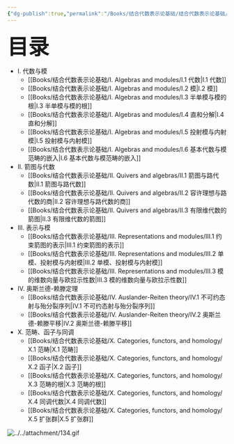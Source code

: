 ```yaml
---
{"dg-publish":true,"permalink":"/Books/结合代数表示论基础/结合代数表示论基础/","dgPassFrontmatter":true,"created":"2024-07-05T15:21:47.037+08:00","updated":"2024-08-05T17:51:22.274+08:00"}
---
```


<font size="7"> **目录**</font> 
+ Ⅰ. 代数与模
	+ [[Books/结合代数表示论基础/Ⅰ. Algebras and modules/Ⅰ.1 代数\|Ⅰ.1 代数]]
	+ [[Books/结合代数表示论基础/Ⅰ. Algebras and modules/Ⅰ.2 模\|Ⅰ.2 模]] 
	+ [[Books/结合代数表示论基础/Ⅰ. Algebras and modules/Ⅰ.3 半单模与模的根\|Ⅰ.3 半单模与模的根]] 
	+ [[Books/结合代数表示论基础/Ⅰ. Algebras and modules/Ⅰ.4 直和分解\|Ⅰ.4 直和分解]] 
	+ [[Books/结合代数表示论基础/Ⅰ. Algebras and modules/Ⅰ.5 投射模与内射模\|Ⅰ.5 投射模与内射模]] 
	+ [[Books/结合代数表示论基础/Ⅰ. Algebras and modules/Ⅰ.6 基本代数与模范畴的嵌入\|Ⅰ.6 基本代数与模范畴的嵌入]] 
+ Ⅱ. 箭图与代数
	+  [[Books/结合代数表示论基础/Ⅱ. Quivers and algebras/Ⅱ.1 箭图与路代数\|Ⅱ.1 箭图与路代数]]
	+ [[Books/结合代数表示论基础/Ⅱ. Quivers and algebras/Ⅱ.2 容许理想与路代数的商\|Ⅱ.2 容许理想与路代数的商]]
	+ [[Books/结合代数表示论基础/Ⅱ. Quivers and algebras/Ⅱ.3 有限维代数的箭图\|Ⅱ.3 有限维代数的箭图]]
+ Ⅲ. 表示与模
	+ [[Books/结合代数表示论基础/Ⅲ. Representations and modules/Ⅲ.1 约束箭图的表示\|Ⅲ.1 约束箭图的表示]]
	+ [[Books/结合代数表示论基础/Ⅲ. Representations and modules/Ⅲ.2 单模、投射模与内射模\|Ⅲ.2 单模、投射模与内射模]]
	+ [[Books/结合代数表示论基础/Ⅲ. Representations and modules/Ⅲ.3 模的维数向量与欧拉示性数\|Ⅲ.3 模的维数向量与欧拉示性数]]
+ Ⅳ. 奥斯兰德-赖滕定理
	+ [[Books/结合代数表示论基础/Ⅳ. Auslander-Reiten theory/Ⅳ.1 不可约态射与殆分裂序列\|Ⅳ.1 不可约态射与殆分裂序列]]
	+ [[Books/结合代数表示论基础/Ⅳ. Auslander-Reiten theory/Ⅳ.2 奥斯兰德-赖滕平移\|Ⅳ.2 奥斯兰德-赖滕平移]]
+ Ⅹ. 范畴、函子与同调
	+ [[Books/结合代数表示论基础/Ⅹ. Categories, functors, and homology/Ⅹ.1 范畴\|Ⅹ.1 范畴]]
	+ [[Books/结合代数表示论基础/Ⅹ. Categories, functors, and homology/Ⅹ.2 函子\|Ⅹ.2 函子]]
	+ [[Books/结合代数表示论基础/Ⅹ. Categories, functors, and homology/Ⅹ.3 范畴的根\|Ⅹ.3 范畴的根]]
	+ [[Books/结合代数表示论基础/Ⅹ. Categories, functors, and homology/Ⅹ.4 同调代数\|Ⅹ.4 同调代数]]
	+ [[Books/结合代数表示论基础/Ⅹ. Categories, functors, and homology/Ⅹ.5 扩张群\|Ⅹ.5 扩张群]]


![../../attachment/134.gif](/img/user/attachment/134.gif)

